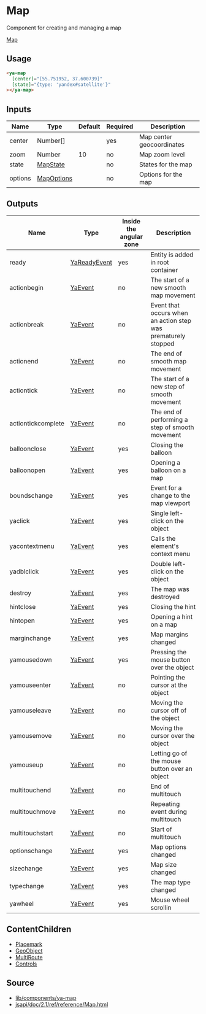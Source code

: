 # Map

Component for creating and managing a map

[Map](https://map-onload-event.stackblitz.io ':include :type=iframe height=550px')

## Usage

```html
<ya-map
  [center]="[55.751952, 37.600739]"
  [state]="{type: 'yandex#satellite'}"
></ya-map>
```

## Inputs

| Name    | Type         | Default | Required | Description               |
| ------- | ------------ | ------- | -------- | ------------------------- |
| center  | Number[]     |         | yes      | Map center geocoordinates |
| zoom    | Number       | 10      | no       | Map zoom level            |
| state   | [MapState]   |         | no       | States for the map        |
| options | [MapOptions] |         | no       | Options for the map       |

[scriptservice]: services/script.md
[mapstate]: https://tech.yandex.ru/maps/jsapi/doc/2.1/ref/reference/Map-docpage/#Map__param-state
[mapoptions]: https://tech.yandex.ru/maps/jsapi/doc/2.1/ref/reference/Map-docpage/#Map__param-options

## Outputs

| Name               | Type           | Inside the angular zone | Description                                                   |
| ------------------ | -------------- | ----------------------- | ------------------------------------------------------------- |
| ready              | [YaReadyEvent] | yes                     | Entity is added in root container                             |
| actionbegin        | [YaEvent]      | no                      | The start of a new smooth map movement                        |
| actionbreak        | [YaEvent]      | no                      | Event that occurs when an action step was prematurely stopped |
| actionend          | [YaEvent]      | no                      | The end of smooth map movement                                |
| actiontick         | [YaEvent]      | no                      | The start of a new step of smooth movement                    |
| actiontickcomplete | [YaEvent]      | no                      | The end of performing a step of smooth movement               |
| balloonclose       | [YaEvent]      | yes                     | Closing the balloon                                           |
| balloonopen        | [YaEvent]      | yes                     | Opening a balloon on a map                                    |
| boundschange       | [YaEvent]      | yes                     | Event for a change to the map viewport                        |
| yaclick            | [YaEvent]      | yes                     | Single left-click on the object                               |
| yacontextmenu      | [YaEvent]      | yes                     | Calls the element's context menu                              |
| yadblclick         | [YaEvent]      | yes                     | Double left-click on the object                               |
| destroy            | [YaEvent]      | yes                     | The map was destroyed                                         |
| hintclose          | [YaEvent]      | yes                     | Closing the hint                                              |
| hintopen           | [YaEvent]      | yes                     | Opening a hint on a map                                       |
| marginchange       | [YaEvent]      | yes                     | Map margins changed                                           |
| yamousedown        | [YaEvent]      | yes                     | Pressing the mouse button over the object                     |
| yamouseenter       | [YaEvent]      | no                      | Pointing the cursor at the object                             |
| yamouseleave       | [YaEvent]      | no                      | Moving the cursor off of the object                           |
| yamousemove        | [YaEvent]      | no                      | Moving the cursor over the object                             |
| yamouseup          | [YaEvent]      | no                      | Letting go of the mouse button over an object                 |
| multitouchend      | [YaEvent]      | no                      | End of multitouch                                             |
| multitouchmove     | [YaEvent]      | no                      | Repeating event during multitouch                             |
| multitouchstart    | [YaEvent]      | no                      | Start of multitouch                                           |
| optionschange      | [YaEvent]      | yes                     | Map options changed                                           |
| sizechange         | [YaEvent]      | yes                     | Map size changed                                              |
| typechange         | [YaEvent]      | yes                     | The map type changed                                          |
| yawheel            | [YaEvent]      | yes                     | Mouse wheel scrollin                                          |

[yareadyevent]: interfaces/ya-ready-event.md
[yaevent]: interfaces/event.md

## ContentChildren

- [Placemark](directives/placemark.md)
- [GeoObject](directives/geoobject.md)
- [MultiRoute](directives/multiroute.md)
- [Controls](directives/controls.md)

## Source

- [lib/components/ya-map](https://github.com/ddubrava/angular8-yandex-maps/tree/master/projects/angular8-yandex-maps/src/lib/components/ya-map)
- [jsapi/doc/2.1/ref/reference/Map.html](https://yandex.ru/dev/maps/jsapi/doc/2.1/ref/reference/Map.html/)
